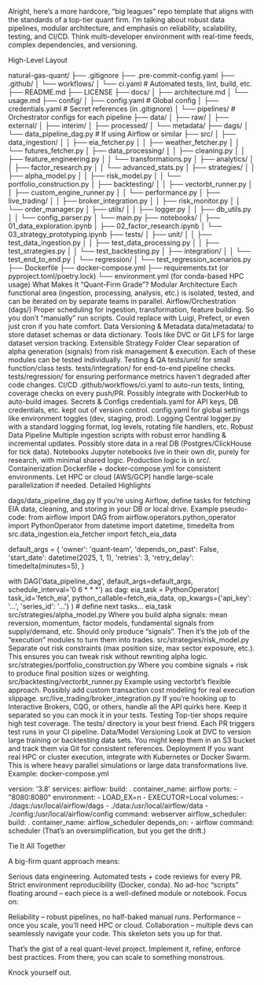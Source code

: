 Alright, here’s a more hardcore, “big leagues” repo template that aligns with the standards of a top-tier quant firm. I’m talking about robust data pipelines, modular architecture, and emphasis on reliability, scalability, testing, and CI/CD. Think multi-developer environment with real-time feeds, complex dependencies, and versioning.

High-Level Layout

natural-gas-quant/
├── .gitignore
├── .pre-commit-config.yaml
├── .github/
│   └── workflows/
│       └── ci.yaml              # Automated tests, lint, build, etc.
├── README.md
├── LICENSE
├── docs/
│   ├── architecture.md
│   └── usage.md
├── config/
│   ├── config.yaml              # Global config
│   ├── credentials.yaml         # Secret references (in .gitignore)
│   └── pipelines/               # Orchestrator configs for each pipeline
├── data/
│   ├── raw/
│   ├── external/
│   ├── interim/
│   ├── processed/
│   └── metadata/
├── dags/
│   └── data_pipeline_dag.py     # If using Airflow or similar
├── src/
│   ├── data_ingestion/
│   │   ├── eia_fetcher.py
│   │   ├── weather_fetcher.py
│   │   └── futures_fetcher.py
│   ├── data_processing/
│   │   ├── cleaning.py
│   │   ├── feature_engineering.py
│   │   └── transformations.py
│   ├── analytics/
│   │   ├── factor_research.py
│   │   └── advanced_stats.py
│   ├── strategies/
│   │   ├── alpha_model.py
│   │   ├── risk_model.py
│   │   └── portfolio_construction.py
│   ├── backtesting/
│   │   ├── vectorbt_runner.py
│   │   ├── custom_engine_runner.py
│   │   └── performance.py
│   ├── live_trading/
│   │   ├── broker_integration.py
│   │   ├── risk_monitor.py
│   │   └── order_manager.py
│   ├── utils/
│   │   ├── logger.py
│   │   ├── db_utils.py
│   │   └── config_parser.py
│   └── main.py
├── notebooks/
│   ├── 01_data_exploration.ipynb
│   ├── 02_factor_research.ipynb
│   └── 03_strategy_prototyping.ipynb
├── tests/
│   ├── unit/
│   │   ├── test_data_ingestion.py
│   │   ├── test_data_processing.py
│   │   ├── test_strategies.py
│   │   └── test_backtesting.py
│   ├── integration/
│   │   └── test_end_to_end.py
│   └── regression/
│       └── test_regression_scenarios.py
├── Dockerfile
├── docker-compose.yml
├── requirements.txt  (or pyproject.toml/poetry.lock)
└── environment.yml    (for conda-based HPC usage)
What Makes It “Quant-Firm Grade”?
Modular Architecture
Each functional area (ingestion, processing, analysis, etc.) is isolated, tested, and can be iterated on by separate teams in parallel.
Airflow/Orchestration (dags/)
Proper scheduling for ingestion, transformation, feature building. So you don’t “manually” run scripts.
Could replace with Luigi, Prefect, or even just cron if you hate comfort.
Data Versioning & Metadata
data/metadata/ to store dataset schemas or data dictionary.
Tools like DVC or Git LFS for large dataset version tracking.
Extensible Strategy Folder
Clear separation of alpha generation (signals) from risk management & execution.
Each of these modules can be tested individually.
Testing & QA
tests/unit/ for small function/class tests.
tests/integration/ for end-to-end pipeline checks.
tests/regression/ for ensuring performance metrics haven't degraded after code changes.
CI/CD
.github/workflows/ci.yaml to auto-run tests, linting, coverage checks on every push/PR.
Possibly integrate with DockerHub to auto-build images.
Secrets & Configs
credentials.yaml for API keys, DB credentials, etc. kept out of version control.
config.yaml for global settings like environment toggles (dev, staging, prod).
Logging
Central logger.py with a standard logging format, log levels, rotating file handlers, etc.
Robust Data Pipeline
Multiple ingestion scripts with robust error handling & incremental updates.
Possibly store data in a real DB (Postgres/ClickHouse for tick data).
Notebooks
Jupyter notebooks live in their own dir, purely for research, with minimal shared logic.
Production logic is in src/.
Containerization
Dockerfile + docker-compose.yml for consistent environments.
Let HPC or cloud (AWS/GCP) handle large-scale parallelization if needed.
Detailed Highlights

dags/data_pipeline_dag.py
If you’re using Airflow, define tasks for fetching EIA data, cleaning, and storing in your DB or local drive.
Example pseudo-code:
from airflow import DAG
from airflow.operators.python_operator import PythonOperator
from datetime import datetime, timedelta
from src.data_ingestion.eia_fetcher import fetch_eia_data

default_args = {
  'owner': 'quant-team',
  'depends_on_past': False,
  'start_date': datetime(2025, 1, 1),
  'retries': 3,
  'retry_delay': timedelta(minutes=5),
}

with DAG('data_pipeline_dag', default_args=default_args, schedule_interval='0 6 * * *') as dag:
    eia_task = PythonOperator(
        task_id='fetch_eia',
        python_callable=fetch_eia_data,
        op_kwargs={'api_key': '...', 'series_id': '...'}
    )
    # define next tasks...
    eia_task
src/strategies/alpha_model.py
Where you build alpha signals: mean reversion, momentum, factor models, fundamental signals from supply/demand, etc.
Should only produce “signals”. Then it’s the job of the “execution” modules to turn them into trades.
src/strategies/risk_model.py
Separate out risk constraints (max position size, max sector exposure, etc.).
This ensures you can tweak risk without rewriting alpha logic.
src/strategies/portfolio_construction.py
Where you combine signals + risk to produce final position sizes or weighting.
src/backtesting/vectorbt_runner.py
Example using vectorbt’s flexible approach.
Possibly add custom transaction cost modeling for real execution slippage.
src/live_trading/broker_integration.py
If you’re hooking up to Interactive Brokers, CQG, or others, handle all the API quirks here.
Keep it separated so you can mock it in your tests.
Testing
Top-tier shops require high test coverage.
The tests/ directory is your best friend.
Each PR triggers test runs in your CI pipeline.
Data/Model Versioning
Look at DVC to version large training or backtesting data sets.
You might keep them in an S3 bucket and track them via Git for consistent references.
Deployment
If you want real HPC or cluster execution, integrate with Kubernetes or Docker Swarm.
This is where heavy parallel simulations or large data transformations live.
Example: docker-compose.yml

version: '3.8'
services:
  airflow:
    build: .
    container_name: airflow
    ports:
      - "8080:8080"
    environment:
      - LOAD_EX=n
      - EXECUTOR=Local
    volumes:
      - ./dags:/usr/local/airflow/dags
      - ./data:/usr/local/airflow/data
      - ./config:/usr/local/airflow/config
    command: webserver
  airflow_scheduler:
    build: .
    container_name: airflow_scheduler
    depends_on:
      - airflow
    command: scheduler
(That’s an oversimplification, but you get the drift.)

Tie It All Together

A big-firm quant approach means:

Serious data engineering.
Automated tests + code reviews for every PR.
Strict environment reproducibility (Docker, conda).
No ad-hoc “scripts” floating around – each piece is a well-defined module or notebook.
Focus on:

Reliability – robust pipelines, no half-baked manual runs.
Performance – once you scale, you’ll need HPC or cloud.
Collaboration – multiple devs can seamlessly navigate your code.
This skeleton sets you up for that.

That’s the gist of a real quant-level project.
Implement it, refine, enforce best practices. From there, you can scale to something monstrous.

Knock yourself out.